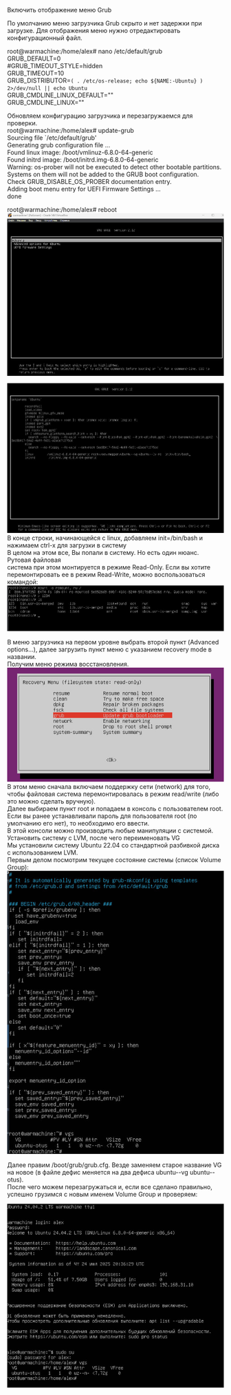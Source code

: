 Включить отображение меню Grub   

По умолчанию меню загрузчика Grub скрыто и нет задержки при загрузке. Для отображения меню нужно отредактировать конфигурационный файл.   

root@warmachine:/home/alex# nano /etc/default/grub   
GRUB_DEFAULT=0   
#GRUB_TIMEOUT_STYLE=hidden  
GRUB_TIMEOUT=10   
GRUB_DISTRIBUTOR=`( . /etc/os-release; echo ${NAME:-Ubuntu} ) 2>/dev/null || echo Ubuntu`   
GRUB_CMDLINE_LINUX_DEFAULT=""   
GRUB_CMDLINE_LINUX=""   

Обновляем конфигурацию загрузчика и перезагружаемся для проверки.   
root@warmachine:/home/alex# update-grub   
Sourcing file `/etc/default/grub'   
Generating grub configuration file ...   
Found linux image: /boot/vmlinuz-6.8.0-64-generic   
Found initrd image: /boot/initrd.img-6.8.0-64-generic   
Warning: os-prober will not be executed to detect other bootable partitions.   
Systems on them will not be added to the GRUB boot configuration.   
Check GRUB_DISABLE_OS_PROBER documentation entry.   
Adding boot menu entry for UEFI Firmware Settings ...   
done   

root@warmachine:/home/alex# reboot    
![Image alt](https://github.com/RileyTheHorizon/Linux/blob/main/GRUB1.jpg)   

![Image alt](https://github.com/RileyTheHorizon/Linux/blob/main/GRUB2.jpg)   
В конце строки, начинающейся с linux, добавляем init=/bin/bash и нажимаем сtrl-x для загрузки в систему   
В целом на этом все, Вы попали в систему. Но есть один нюанс. Рутовая файловая   
система при этом монтируется в режиме Read-Only. Если вы хотите перемонтировать ее в режим Read-Write, можно воспользоваться командой:   
![Image alt](https://github.com/RileyTheHorizon/Linux/blob/main/GRUB3.jpg)   

В меню загрузчика на первом уровне выбрать второй пункт (Advanced options…), далее загрузить пункт меню с указанием recovery mode в названии.     
Получим меню режима восстановления.   
 ![Image alt](https://github.com/RileyTheHorizon/Linux/blob/main/GRUB4.jpg)    
В этом меню сначала включаем поддержку сети (network) для того, чтобы файловая система перемонтировалась в режим read/write (либо это можно сделать вручную).   
Далее выбираем пункт root и попадаем в консоль с пользователем root. Если вы ранее устанавливали пароль для пользователя root (по умолчанию его нет), то необходимо его ввести.    
В этой консоли можно производить любые манипуляции с системой.     
Установить систему с LVM, после чего переименовать VG    
Мы установили систему Ubuntu 22.04 со стандартной разбивкой диска с использованием  LVM.   
Первым делом посмотрим текущее состояние системы (список Volume Group):   
![Image alt](https://github.com/RileyTheHorizon/Linux/blob/main/GRUB5.jpg)    


Далее правим /boot/grub/grub.cfg. Везде заменяем старое название VG на новое (в файле дефис меняется на два дефиса ubuntu--vg ubuntu--otus).   
После чего можем перезагружаться и, если все сделано правильно, успешно грузимся с новым именем Volume Group и проверяем:   

![Image alt](https://github.com/RileyTheHorizon/Linux/blob/main/GRUB6.jpg)    


